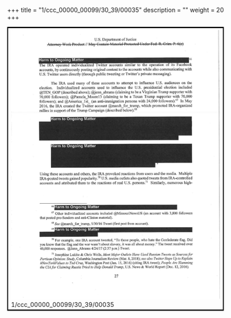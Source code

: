 +++
title = "1/ccc_00000_00099/30_39/00035"
description = ""
weight = 20
+++

<table style="border:2px solid black;max-width:800px;max-height:800px;" 
><tr><td>
<img class="center-fit-jpg"
src="/jpg_/jpg_mueller_report_searchable_035.jpg">
1/ccc_00000_00099/30_39/00035
</img></td></tr></table>
